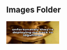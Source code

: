 ## Images Folder
<!-- IMAGES_START -->






<!-- IMAGES_END -->

[<img src="https://github.com/coolrobloxgamerboy17/coolrobloxgamerboy17/blob/main/Images/Adgafistan.png?raw=true" width="140" height="60">](https://raw.githubusercontent.com/coolrobloxgamerboy17/coolrobloxgamerboy17/refs/heads/main/Files/Funny.txt)
